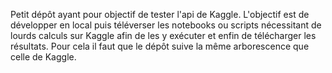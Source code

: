 Petit dépôt ayant pour objectif de tester l'api de Kaggle.
L'objectif est de développer en local puis téléverser les notebooks ou scripts nécessitant de lourds calculs sur Kaggle afin de les y exécuter et enfin de télécharger les résultats.
Pour cela il faut que le dépôt suive la même arborescence que celle de Kaggle.

